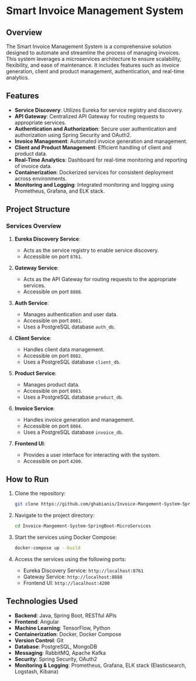 # Smart Invoice Management System

## Overview

The Smart Invoice Management System is a comprehensive solution designed to automate and streamline the process of managing invoices. This system leverages a microservices architecture to ensure scalability, flexibility, and ease of maintenance. It includes features such as invoice generation, client and product management, authentication, and real-time analytics.

## Features

- **Service Discovery**: Utilizes Eureka for service registry and discovery.
- **API Gateway**: Centralized API Gateway for routing requests to appropriate services.
- **Authentication and Authorization**: Secure user authentication and authorization using Spring Security and OAuth2.
- **Invoice Management**: Automated invoice generation and management.
- **Client and Product Management**: Efficient handling of client and product data.
- **Real-Time Analytics**: Dashboard for real-time monitoring and reporting of invoice data.
- **Containerization**: Dockerized services for consistent deployment across environments.
- **Monitoring and Logging**: Integrated monitoring and logging using Prometheus, Grafana, and ELK stack.

## Project Structure

### Services Overview

1. **Eureka Discovery Service**:
   - Acts as the service registry to enable service discovery.
   - Accessible on port `8761`.

2. **Gateway Service**:
   - Acts as the API Gateway for routing requests to the appropriate services.
   - Accessible on port `8888`.

3. **Auth Service**:
   - Manages authentication and user data.
   - Accessible on port `8081`.
   - Uses a PostgreSQL database `auth_db`.

4. **Client Service**:
   - Handles client data management.
   - Accessible on port `8082`.
   - Uses a PostgreSQL database `client_db`.

5. **Product Service**:
   - Manages product data.
   - Accessible on port `8083`.
   - Uses a PostgreSQL database `product_db`.

6. **Invoice Service**:
   - Handles invoice generation and management.
   - Accessible on port `8084`.
   - Uses a PostgreSQL database `invoice_db`.

7. **Frontend UI**:
   - Provides a user interface for interacting with the system.
   - Accessible on port `4200`.

## How to Run

1. Clone the repository:
   ```bash
   git clone https://github.com/ghabianis/Invoice-Mangement-System-SpringBoot-MicroServices.git
   ```

2. Navigate to the project directory:
   ```bash
   cd Invoice-Mangement-System-SpringBoot-MicroServices
   ```

3. Start the services using Docker Compose:
   ```bash
   docker-compose up --build
   ```

4. Access the services using the following ports:
   - Eureka Discovery Service: `http://localhost:8761`
   - Gateway Service: `http://localhost:8888`
   - Frontend UI: `http://localhost:4200`

## Technologies Used

- **Backend**: Java, Spring Boot, RESTful APIs
- **Frontend**: Angular
- **Machine Learning**: TensorFlow, Python
- **Containerization**: Docker, Docker Compose
- **Version Control**: Git
- **Database**: PostgreSQL, MongoDB
- **Messaging**: RabbitMQ, Apache Kafka
- **Security**: Spring Security, OAuth2
- **Monitoring & Logging**: Prometheus, Grafana, ELK stack (Elasticsearch, Logstash, Kibana)
